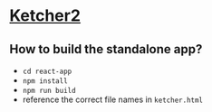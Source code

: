 # [Ketcher2](https://github.com/epam/ketcher)

## How to build the standalone app?
* `cd react-app`
* `npm install`
* `npm run build`
* reference the correct file names in `ketcher.html`
